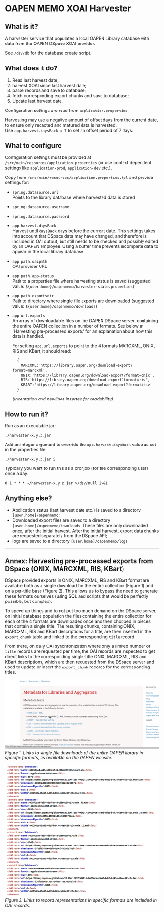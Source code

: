# OAPEN MEMO XOAI Harvester

## What is it?

A harvester service that populates a local OAPEN Library database with data from the OAPEN DSpace XOAI provider.

See `/dev/db` for the database create script.

## What does it do?
 
1. Read last harvest date;
2. harvest XOAI since last harvest date;
3. parse records and save to database;
4. fetch corresponding export chunks and save to database;
5. Update last harvest date.

Configuration settings are read from `application.properties`

Harvesting may use a negative amount of offset days from the current date, to ensure only redacted and matured data is harvested.  
Use `app.harvest.daysBack = 7` to set an offset period of 7 days.

## What to configure

Configuration settings must be provided at `/src/main/resources/application.properties` (or use context dependent settings like `application-prod`, `application-dev` etc.). 

Copy from `/src/main/resources/application.properties.tpl` and provide settings for:

* `spring.datasource.url`   
   Points to the library database where harvested data is stored
* `spring.datasource.username`   
* `spring.datasource.password`   
* `app.harvest.daysBack`   
   Harvest until `daysBack` days before the current date. This settings takes into account that DSpace data
   may have changed, and therefore is included in OAI output, but still needs to be checked and possibly edited by an OAPEN employee. 
   Using a buffer time  prevents incomplete data to appear in the local library database.
* `app.path.oaipath`   
   OAI provider URL 
* `app.path.app-status`   
   Path to a properties file where harvesting status is saved (suggested value: `${user.home}/oapenmemo/harvester-state.properties`) 
* `app.path.exportsdir`   
   Path to directory where single file exports are downloaded (suggested value: `${user.home}/oapenmemo/downloads`)
* `app.url.exports`   
   An array of downloadable files on the OAPEN DSpace server, containing the entire OAPEN collection in a number of formats. See below at 
   'Harvesting pre-processed exports' for an explanation about how this data is handled.   
    
   For setting `app.url.exports` to point to the 4 formats MARCXML, ONIX, RIS and KBart, it should read:

        {
          MARCXML:'https://library.oapen.org/download-export?format=marcxml',
          ONIX:'https://library.oapen.org/download-export?format=onix',
          RIS:'https://library.oapen.org/download-export?format=ris',
          KBART:'https://library.oapen.org/download-export?format=tsv'
        }
    
   *(Indentation and newlines inserted for readability)*    
    

## How to run it?

Run as an executable jar: 

	./harvester-x.y.z.jar

Add an integer argument to override the `app.harvest.daysBack` value as set in the properties file:

	./harvester-x.y.z.jar 5

Typically you want to run this as a cronjob (for the corresponding user) once a day:

    0 1 * * * ~/harvester-x.y.z.jar >/dev/null 2>&1 


## Anything else?

- Application status (last harvest date etc.) is saved to a directory `[user.home]/oapenmemo`;
- Downloaded export files are saved to a directory `[user.home]/oapenmemo/downloads`. These files are only downloaded once, after the initial harvest. After the initial harvest, export data chunks are requested separately from the DSpace API;
- logs are saved to a directory `[user.home]/oapenmemo/logs`

---

## Annex: Harvesting pre-processed exports from DSpace (ONIX, MARCXML, RIS, KBart)

DSpace provided exports in ONIX, MARCXML, RIS and KBart format are available both as a single download for the entire collection (Figure 1) and on a per-title base (Figure 2). This allows us to bypass the need to generate these formats ourselves (using SQL and scripts that would be perfectly possible, but complex).

To speed up things and to not put too much demand on the DSpace server, on initial database population the files containing the entire collection for each of the 4 formats are downloaded once and then chopped in pieces that contain a single title. The resulting chunks, containing ONIX, MARCXML, RIS and KBart descriptions for a title, are then inserted in the `export_chunk` table and linked to the corresponding `title` record.

From there, on daily OAI synchronization where only a limited number of `title` records are requested per time, the OAI records are inspected to get direct links to the corresponding single-title ONIX, MARCXML, RIS and KBart descriptions, which are then requested from the DSpace server and used to update or insert the `export_chunk` records for the corresponding titles.


![Metadata download on oapen.org](./dev/img/metadata-download.png)    
*Figure 1. Links to single file downloads of the entire OAPEN library in specific formats, as available on the OAPEN website.*

![Metadata download on oapen.org](./dev/img/metadata-oai.png)    
*Figure 2. Links to record representations in specific formats are included in OAI records.*

